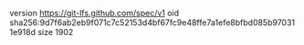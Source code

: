 version https://git-lfs.github.com/spec/v1
oid sha256:9d7f6ab2eb9f071c7c52153d4bf67fc9e48ffe7a1efe8bfbd085b970311e918d
size 1902
